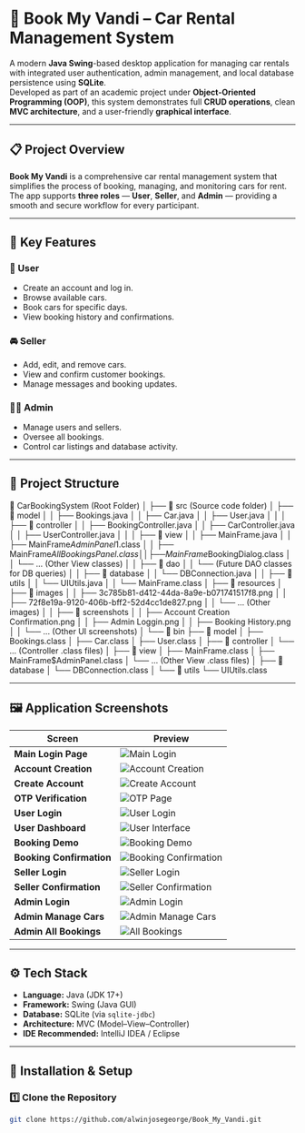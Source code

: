 # 🚗 Book My Vandi – Car Rental Management System

A modern **Java Swing**-based desktop application for managing car rentals with integrated user authentication, admin management, and local database persistence using **SQLite**.  
Developed as part of an academic project under **Object-Oriented Programming (OOP)**, this system demonstrates full **CRUD operations**, clean **MVC architecture**, and a user-friendly **graphical interface**.

---

## 📋 Project Overview

**Book My Vandi** is a comprehensive car rental management system that simplifies the process of booking, managing, and monitoring cars for rent.  
The app supports **three roles** — **User**, **Seller**, and **Admin** — providing a smooth and secure workflow for every participant.

---

## 🎯 Key Features

### 👥 User
- Create an account and log in.
- Browse available cars.
- Book cars for specific days.
- View booking history and confirmations.

### 🚘 Seller
- Add, edit, and remove cars.
- View and confirm customer bookings.
- Manage messages and booking updates.

### 🧑‍💼 Admin
- Manage users and sellers.
- Oversee all bookings.
- Control car listings and database activity.

---

## 📁 Project Structure


📁 CarBookingSystem (Root Folder)
│
├── 📁 src (Source code folder)
│ ├── 📁 model
│ │ ├── Bookings.java
│ │ ├── Car.java
│ │ ├── User.java
│ │
│ ├── 📁 controller
│ │ ├── BookingController.java
│ │ ├── CarController.java
│ │ ├── UserController.java
│ │
│ ├── 📁 view
│ │ ├── MainFrame.java
│ │ ├── MainFrame$AdminPanel$1.class
│ │ ├── MainFrame$AllBookingsPanel.class
│ │ ├── MainFrame$BookingDialog.class
│ │ └── ... (Other View classes)
│
│ ├── 📁 dao
│ │ └── (Future DAO classes for DB queries)
│
│ ├── 📁 database
│ │ └── DBConnection.java
│
│ ├── 📁 utils
│ │ └── UIUtils.java
│
│ └── MainFrame.class
│
├── 📁 resources
│ ├── 📁 images
│ │ ├── 3c785b81-d412-44da-8a9e-b071741517f8.png
│ │ ├── 72f8e19a-9120-406b-bff2-52d4cc1de827.png
│ │ └── ... (Other images)
│
│ ├── 📁 screenshots
│ │ ├── Account Creation Confirmation.png
│ │ ├── Admin Loggin.png
│ │ ├── Booking History.png
│ │ └── ... (Other UI screenshots)
│
└── 📁 bin
├── 📁 model
│ ├── Bookings.class
│ ├── Car.class
│ ├── User.class
│
├── 📁 controller
│ └── ... (Controller .class files)
│
├── 📁 view
│ ├── MainFrame.class
│ ├── MainFrame$AdminPanel.class
│ └── ... (Other View .class files)
│
├── 📁 database
│ └── DBConnection.class
│
└── 📁 utils
└── UIUtils.class

---

## 🖼️ Application Screenshots

| Screen | Preview |
|--------|----------|
| **Main Login Page** | ![Main Login](Screenshot/MainLoginPage.png) |
| **Account Creation** | ![Account Creation](Screenshot/Account%20Creation%20Confirmation.png) |
| **Create Account** | ![Create Account](Screenshot/Create%20Account.png) |
| **OTP Verification** | ![OTP Page](Screenshot/OTP%20page.png) |
| **User Login** | ![User Login](Screenshot/User%20Login%20.png) |
| **User Dashboard** | ![User Interface](Screenshot/User%20Interface.png) |
| **Booking Demo** | ![Booking Demo](Screenshot/Booking%20Demo.png) |
| **Booking Confirmation** | ![Booking Confirmation](Screenshot/Booking%20Confirmation.png) |
| **Seller Login** | ![Seller Login](Screenshot/Seller%20Login%20Pages.png) |
| **Seller Confirmation** | ![Seller Confirmation](Screenshot/Seller%20Booking%20Conforming%20.png) |
| **Admin Login** | ![Admin Login](Screenshot/Admin%20Loggin.png) |
| **Admin Manage Cars** | ![Admin Manage Cars](Screenshot/Admin%20Manage%20Car.png) |
| **Admin All Bookings** | ![All Bookings](Screenshot/admin%20all%20booking.png) |

---

## ⚙️ Tech Stack

- **Language:** Java (JDK 17+)
- **Framework:** Swing (Java GUI)
- **Database:** SQLite (via `sqlite-jdbc`)
- **Architecture:** MVC (Model–View–Controller)
- **IDE Recommended:** IntelliJ IDEA / Eclipse

---

## 🧱 Installation & Setup

### 1️⃣ Clone the Repository
```bash
git clone https://github.com/alwinjosegeorge/Book_My_Vandi.git
